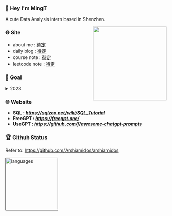 ### 👋 Hey I'm MingT

A cute Data Analysis intern based in Shenzhen.


<!-- <a href="待定"><img align='right' src='https://media.giphy.com/media/d1DVd87uM1xJip8gUv/giphy.gif' width='280'></a> -->
<!-- <img align='right' src='https://user-images.githubusercontent.com/5713670/87202985-820dcb80-c2b6-11ea-9f56-7ec461c497c3.gif' width='250'> -->
<img align='right' src="https://media.giphy.com/media/M9gbBd9nbDrOTu1Mqx/giphy.gif" width="230">

### 🌐 Site
* about me : [待定](待定)
* daily blog : [待定](待定)
* course note : [待定](待定)
* leetcode note : [待定](待定)

### 🔭 Goal
<details>
<summary>2023</summary>
 
* [ ] better than before
</details>


### 🌐 Website
* **SQL : *https://sqlzoo.net/wiki/SQL_Tutorial***
* **FreeGPT : *https://freegpt.one/***
* **UseGPT : *https://github.com/f/awesome-chatgpt-prompts***


### 🏆 Github Status


Refer to: https://github.com/Arshiamidos/arshiamidos
<a align="center" href=""> 

<p align="left">
<!-- <img src="https://github-readme-stats.vercel.app/api?username=MingT-L8553&show_icons=true" alt="my github stats" width="420"/>&nbsp; -->
<img src="https://github-readme-stats.vercel.app/api/top-langs/?username=MingT-L8553&layout=compact" alt="languages" height="165">
</p>
